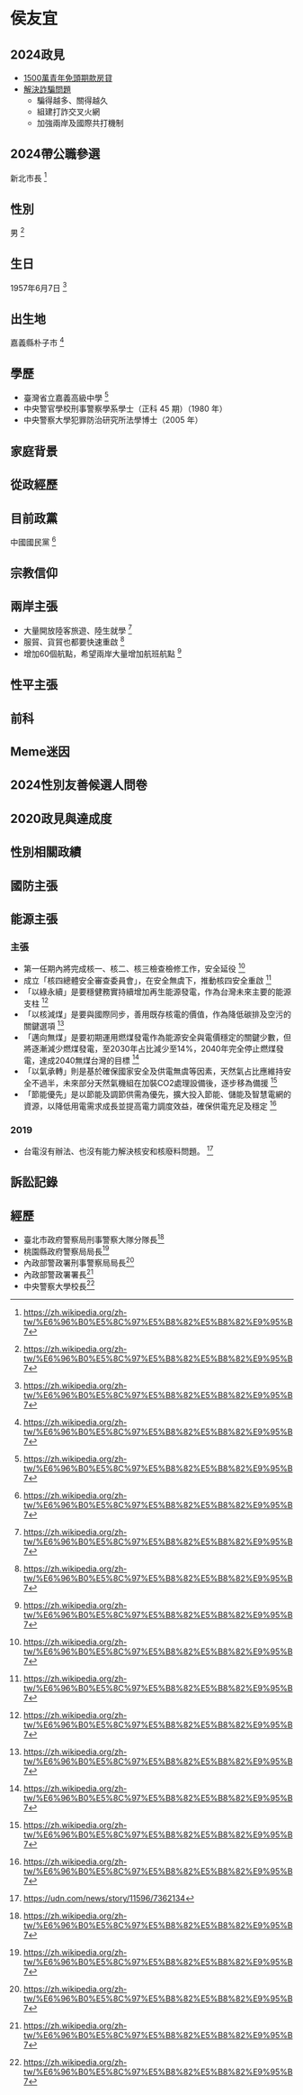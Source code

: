 # 侯友宜

## 2024政見

- [1500萬青年免頭期款房貸](https://www.facebook.com/houyuih/posts/pfbid0kUvtKtdXsZRL8WLoUymPP4qMpqSf5AazzgE7BKxWbikgjGaAej4Sxfsvi9egVrazl)
- [解決詐騙問題](https://www.facebook.com/houyuih/posts/pfbid02aKQtUffw6rwCcZYjNFg9ZToytGjs9WSk6YtUGWW4oFEbGTnkuPWtgwrV8keBjFdKl)
  - 騙得越多、關得越久
  - 組建打詐交叉火網
  - 加強兩岸及國際共打機制

## 2024帶公職參選

新北市長 [^1]

[^1]: https://zh.wikipedia.org/zh-tw/%E6%96%B0%E5%8C%97%E5%B8%82%E5%B8%82%E9%95%B7

## 性別

男 [^1]

[^1]: https://zh.wikipedia.org/zh-tw/%E4%BE%AF%E5%8F%8B%E5%AE%9C

## 生日

1957年6月7日 [^1]

[^1]: https://zh.wikipedia.org/zh-tw/%E4%BE%AF%E5%8F%8B%E5%AE%9C

## 出生地

嘉義縣朴子市 [^1]

[^1]: https://zh.wikipedia.org/zh-tw/%E4%BE%AF%E5%8F%8B%E5%AE%9C

## 學歷

- 臺灣省立嘉義高級中學 [^1]
- 中央警官學校刑事警察學系學士（正科 45 期）（1980 年）
- 中央警察大學犯罪防治研究所法學博士（2005 年）

[^1]: https://zh.wikipedia.org/zh-tw/%E4%BE%AF%E5%8F%8B%E5%AE%9C

## 家庭背景

## 從政經歷

## 目前政黨

中國國民黨 [^1]

[^1]: https://zh.wikipedia.org/zh-tw/%E4%BE%AF%E5%8F%8B%E5%AE%9C

## 宗教信仰

## 兩岸主張

- 大量開放陸客旅遊、陸生就學 [^1]
- 服貿、貨貿也都要快速重啟 [^1]
- 增加60個航點，希望兩岸大量增加航班航點 [^1]

[^1]: https://www.thenewslens.com/article/195297

## 性平主張

## 前科

## Meme迷因

## 2024性別友善候選人問卷

## 2020政見與達成度

## 性別相關政績

## 國防主張

## 能源主張

### 主張

- 第一任期內將完成核一、核二、核三檢查檢修工作，安全延役 [^1]
- 成立「核四總體安全審查委員會」，在安全無虞下，推動核四安全重啟 [^1]
- 「以綠永續」是要穩健務實持續增加再生能源發電，作為台灣未來主要的能源支柱 [^1]
- 「以核減煤」是要與國際同步，善用既存核電的價值，作為降低碳排及空污的關鍵選項 [^1]
- 「邁向無煤」是要初期運用燃煤發電作為能源安全與電價穩定的關鍵少數，但將逐漸減少燃煤發電，至2030年占比減少至14%，2040年完全停止燃煤發電，達成2040無煤台灣的目標 [^1]
- 「以氣承轉」則是基於確保國家安全及供電無虞等因素，天然氣占比應維持安全不過半，未來部分天然氣機組在加裝CO2處理設備後，逐步移為備援 [^1]
- 「節能優先」是以節能及調節供需為優先，擴大投入節能、儲能及智慧電網的資源，以降低用電需求成長並提高電力調度效益，確保供電充足及穩定 [^1]


### 2019

- 台電沒有辦法、也沒有能力解決核安和核廢料問題。 [^2]

[^1]: https://www.cna.com.tw/news/aipl/202308090062.aspx
[^2]: https://udn.com/news/story/11596/7362134

## 訴訟記錄

## 經歷

- 臺北市政府警察局刑事警察大隊分隊長[^1]
- 桃園縣政府警察局局長[^1]
- 內政部警政署刑事警察局局長[^1]
- 內政部警政署署長[^1]
- 中央警察大學校長[^1]

[^1]:https://zh.wikipedia.org/zh-tw/侯友宜
